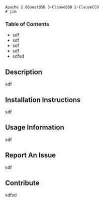 
    Apache 2.0BoostBSD 3-ClauseBSD 2-ClauseCCO
    # jim

### Table of Contents

-   sdf
-   sdf
-   sdf
-   sdf
-   sdfsd

## Description

sdf

## Installation Instructions

sdf

## Usage Information

sdf

## Report An Issue

sdf

## Contribute

sdfsd

    